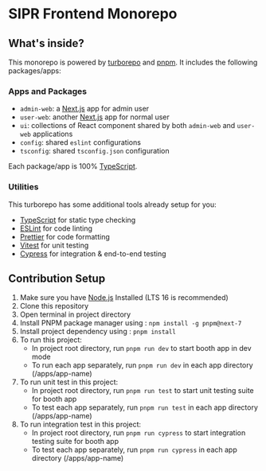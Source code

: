 # SIPR Frontend Monorepo

## What's inside?

This monorepo is powered by [turborepo](https://turborepo.org/) and [pnpm](https://pnpm.io). It includes the following packages/apps:

### Apps and Packages

- `admin-web`: a [Next.js](https://nextjs.org) app for admin user
- `user-web`: another [Next.js](https://nextjs.org) app for normal user
- `ui`: collections of React component shared by both `admin-web` and `user-web` applications
- `config`: shared `eslint` configurations
- `tsconfig`: shared `tsconfig.json` configuration

Each package/app is 100% [TypeScript](https://www.typescriptlang.org/).

### Utilities

This turborepo has some additional tools already setup for you:

- [TypeScript](https://www.typescriptlang.org/) for static type checking
- [ESLint](https://eslint.org/) for code linting
- [Prettier](https://prettier.io) for code formatting
- [Vitest](https://vitest.dev/) for unit testing
- [Cypress](https://www.cypress.io/) for integration & end-to-end testing

## Contribution Setup

1. Make sure you have [Node.js](https://nodejs.org/en/) Installed (LTS 16 is recommended)
2. Clone this repository
3. Open terminal in project directory
4. Install PNPM package manager using : `npm install -g pnpm@next-7`
5. Install project dependency using : `pnpm install`
6. To run this project:
   - In project root directory, run `pnpm run dev` to start booth app in dev mode
   - To run each app separately, run `pnpm run dev` in each app directory (/apps/app-name)
7. To run unit test in this project:
   - In project root directory, run `pnpm run test` to start unit testing suite for booth app
   - To test each app separately, run `pnpm run test` in each app directory (/apps/app-name)
8. To run integration test in this project:
   - In project root directory, run `pnpm run cypress` to start integration testing suite for booth app
   - To test each app separately, run `pnpm run cypress` in each app directory (/apps/app-name)
